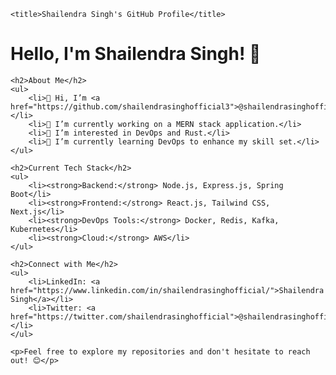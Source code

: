 
    <title>Shailendra Singh's GitHub Profile</title>
</head>
<body>
    <h1>Hello, I'm Shailendra Singh! 👋</h1>

    <h2>About Me</h2>
    <ul>
        <li>👋 Hi, I’m <a href="https://github.com/shailendrasinghofficial3">@shailendrasinghofficial3</a></li>
        <li>🔭 I’m currently working on a MERN stack application.</li>
        <li>👀 I’m interested in DevOps and Rust.</li>
        <li>🌱 I’m currently learning DevOps to enhance my skill set.</li>
    </ul>

    <h2>Current Tech Stack</h2>
    <ul>
        <li><strong>Backend:</strong> Node.js, Express.js, Spring Boot</li>
        <li><strong>Frontend:</strong> React.js, Tailwind CSS, Next.js</li>
        <li><strong>DevOps Tools:</strong> Docker, Redis, Kafka, Kubernetes</li>
        <li><strong>Cloud:</strong> AWS</li>
    </ul>

    <h2>Connect with Me</h2>
    <ul>
        <li>LinkedIn: <a href="https://www.linkedin.com/in/shailendrasinghofficial/">Shailendra Singh</a></li>
        <li>Twitter: <a href="https://twitter.com/shailendrasinghofficial">@shailendrasinghofficial</a></li>
    </ul>

    <p>Feel free to explore my repositories and don't hesitate to reach out! 😊</p>

